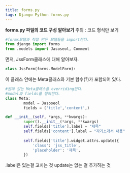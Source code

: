 ```yaml
---
title: forms.py
tags: Django Python forms.py
---
```


**forms.py 파일의 코드 구성 알아보기**
주의 : 코드 형식만 보기

```python
#forms모델과 직접 만든 모델들을 import한다.
from django import forms
from .models import Jasoseol, Comment
```

먼저, JssForm클래스에 대해 알아보자.
```python
class JssForm(forms.ModelForm):
```

이 클래스 안에는 Meta클래스와 기본 함수(?)가 포함되어 있다.
```python
#원래 있는 Meta클래스를 overriding한다.
#model과 fields를 정의한다.
class Meta:
        model = Jasoseol
        fields = ('title','content',)

def __init__(self, *args, **kwargs):
        super().__init__(*args, **kwargs)
        self.fields['title'].label = "제목"
        self.fields['content'].label = "자기소개서 내용"
        
        self.fields['title'].widget.attrs.update({
            'class': 'jss_title',
            'placeholder': '제목',
        })
``` 
.label은 있는걸 고치는 것
update는 없는 걸 추가하는 것

